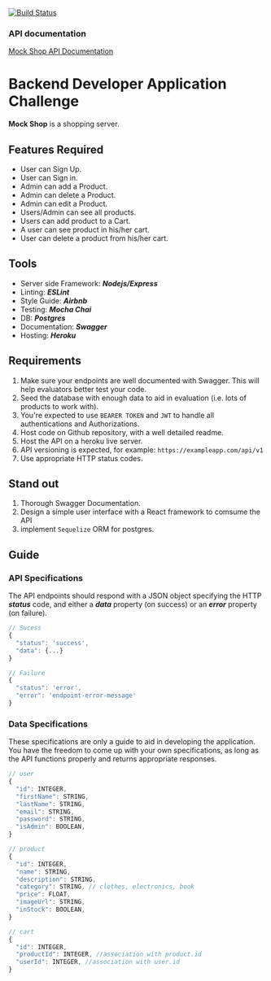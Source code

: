 [![Build Status](https://travis-ci.com/DanielAdek/mock-shop.svg?branch=master)](https://travis-ci.com/DanielAdek/mock-shop)

### API documentation
[Mock Shop API Documentation](<https://dmockshop.herokuapp.com/api-docs>)

# Backend Developer Application Challenge

**Mock Shop** is a shopping server.

## Features Required

- User can Sign Up.
- User can Sign in.
- Admin can add a Product.
- Admin can delete a Product.
- Admin can edit a Product.
- Users/Admin can see all products.
- Users can add product to a Cart.
- A user can see product in his/her cart.
- User can delete a product from his/her cart.

## Tools
- Server side Framework: ***Nodejs/Express***
- Linting: ***ESLint***
- Style Guide: ***Airbnb***
- Testing: ***Mocha Chai***
- DB: ***Postgres***
- Documentation: ***Swagger***
- Hosting: ***Heroku***

## Requirements
1. Make sure your endpoints are well documented with Swagger. This will help evaluators better test your code.
2. Seed the database with enough data to aid in evaluation (i.e. lots of products to work with).
3. You're expected to use `BEARER TOKEN` and `JWT` to handle all authentications and Authorizations.
4. Host code on Github repository, with a well detailed readme.
5. Host the API on a heroku live server.
6. API versioning is expected, for example: `https://exampleapp.com/api/v1`
7. Use appropriate HTTP status codes.


## Stand out
1. Thorough Swagger Documentation.
2. Design a simple user interface with a React framework to comsume the API
3. implement `Sequelize` ORM for postgres.

## Guide
### API Specifications
The API endpoints should respond with a JSON object specifying the HTTP ***status*** code, and either a ***data*** property (on success) or an ***error*** property (on failure).

```javascript
// Sucess
{
  "status": 'success',
  "data": {...}
}

// Failure
{
  "status": 'error',
  "error": 'endpoint-error-message'
}
```

### Data Specifications
These specifications are only a guide to aid in developing the application. You have the freedom to come up with your own specifications, as long as the API functions properly and returns appropriate responses. 

```javascript
// user
{
  "id": INTEGER,
  "firstName": STRING,
  "lastName": STRING,
  "email": STRING,
  "password": STRING,
  "isAdmin": BOOLEAN,
}

// product
{
  "id": INTEGER,
  "name": STRING,
  "description": STRING,
  "category": STRING, // clothes, electronics, book
  "price": FLOAT,
  "imageUrl": STRING,
  "inStock": BOOLEAN,
}

// cart
{
  "id": INTEGER,
  "productId": INTEGER, //association with product.id
  "userId": INTEGER, //association with user.id
}
```
